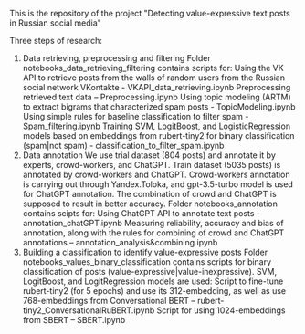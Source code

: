 This is the repository of the project "Detecting value-expressive text posts in Russian social media"

Three steps of research:
1.	Data retrieving, preprocessing and filtering
Folder notebooks_data_retrieving_filtering contains scripts for:
Using the VK API to retrieve posts from the walls of random users from the Russian social network VKontakte - VKAPI_data_retrieving.ipynb
Preprocessing retrieved text data – Preprocessing.ipynb
Using topic modeling (ARTM) to extract bigrams that characterized spam posts - TopicModeling.ipynb
Using simple rules for baseline classification to filter spam -  Spam_filtering.ipynb
Training SVM, LogitBoost, and LogisticRegression models based on embeddings from rubert-tiny2 for binary classification (spam|not spam) - classification_to_filter_spam.ipynb
2.	Data annotation
We use trial dataset (804 posts) and annotate it by experts, crowd-workers, and ChatGPT. Train dataset (5035 posts) is annotated by crowd-workers and ChatGPT.
Crowd-workers annotation is carrying out through Yandex.Toloka, and gpt-3.5-turbo model is used for ChatGPT annotation. 
The combination of crowd and ChatGPT is supposed to result in better accuracy.
Folder notebooks_annotation contains scipts for:
Using ChatGPT API to annotate text posts - annotation_chatGPT.ipynb
Measuring reliability, accuracy and bias of annotation, along with the rules for combining of crowd and ChatGPT annotations – annotation_analysis&combining.ipynb
3.	Building a classification to identify value-expressive posts
Folder notebooks_values_binary_classification contains scripts for binary classification of posts (value-expressive|value-inexpressive). SVM, LogitBoost, and LogitRegression models are used:
Script to fine-tune rubert-tiny2 (for 5 epochs) and use its 312-embedding, as well as use 768-embeddings from Conversational BERT – rubert-tiny2_ConversationalRuBERT.ipynb
Script for using 1024-embeddings from SBERT – SBERT.ipynb


